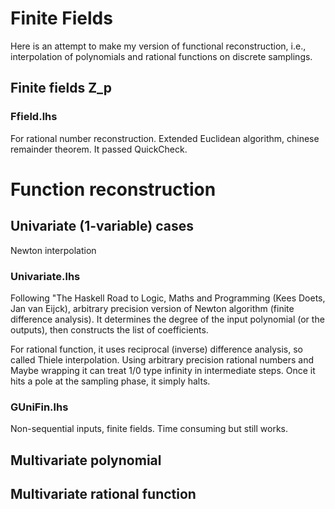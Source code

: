 # Finite Fields 
Here is an attempt to make my version of functional reconstruction, i.e., interpolation of polynomials and rational functions on discrete samplings.

## Finite fields Z_p
### Ffield.lhs
For rational number reconstruction.
Extended Euclidean algorithm, chinese remainder theorem.
It passed QuickCheck.

# Function reconstruction
## Univariate (1-variable) cases
Newton interpolation
### Univariate.lhs
Following "The Haskell Road to Logic, Maths and Programming (Kees Doets, Jan van Eijck), arbitrary precision version of Newton algorithm (finite difference analysis).
It determines the degree of the input polynomial (or the outputs), then constructs the list of coefficients. 

For rational function, it uses reciprocal (inverse) difference analysis, so called Thiele interpolation.
Using arbitrary precision rational numbers and Maybe wrapping it can treat 1/0 type infinity in intermediate steps.
Once it hits a pole at the sampling phase, it simply halts.

### GUniFin.lhs
Non-sequential inputs, finite fields.
Time consuming but still works.


## Multivariate polynomial
## Multivariate rational function

